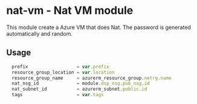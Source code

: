 # nat-vm - Nat VM module

This module create a Azure VM that does Nat. The password is generated automatically and random.

## Usage

```javascript
  prefix                  = var.prefix
  resource_group_location = var.location
  resource_group_name     = azurerm_resource_group.netrg.name
  nat_nsg_id              = module.dsp_nsg.pub_nsg.id
  nat_subnet_id           = azurerm_subnet.public.id
  tags                    = var.tags
```

